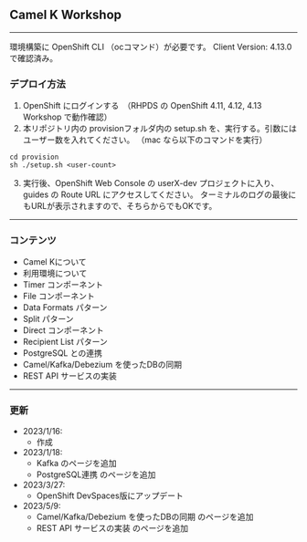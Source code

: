 ## Camel K Workshop 

---

環境構築に OpenShift CLI （ocコマンド）が必要です。
Client Version: 4.13.0 で確認済み。

### デプロイ方法

1. OpenShift にログインする　（RHPDS の OpenShift 4.11, 4.12, 4.13 Workshop で動作確認）
2. 本リポジトリ内の provisionフォルダ内の setup.sh を、実行する。引数にはユーザー数を入れてください。
   （mac なら以下のコマンドを実行）

```
cd provision
sh ./setup.sh <user-count>
```

3. 実行後、OpenShift Web Console の userX-dev プロジェクトに入り、guides の Route URL にアクセスしてください。
   ターミナルのログの最後にもURLが表示されますので、そちらからでもOKです。

---

### コンテンツ

* Camel Kについて
* 利用環境について
* Timer コンポーネント
* File コンポーネント
* Data Formats パターン
* Split パターン
* Direct コンポーネント
* Recipient List パターン
* PostgreSQL との連携
* Camel/Kafka/Debezium を使ったDBの同期
* REST API サービスの実装

---

### 更新

* 2023/1/16:
  * 作成
* 2023/1/18: 
  * Kafka のページを追加
  * PostgreSQL連携 のページを追加
* 2023/3/27: 
  * OpenShift DevSpaces版にアップデート
* 2023/5/9: 
  * Camel/Kafka/Debezium を使ったDBの同期 のページを追加
  * REST API サービスの実装 のページを追加
